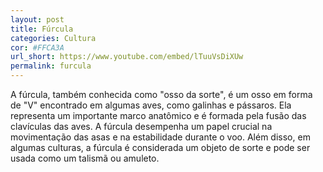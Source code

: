 ```yaml
---
layout: post
title: Fúrcula
categories: Cultura
cor: #FFCA3A
url_short: https://www.youtube.com/embed/lTuuVsDiXUw
permalink: furcula
---
```

A fúrcula, também conhecida como "osso da sorte", é um osso em forma de "V" encontrado em algumas aves, como galinhas e pássaros. Ela representa um importante marco anatômico e é formada pela fusão das clavículas das aves. A fúrcula desempenha um papel crucial na movimentação das asas e na estabilidade durante o voo. Além disso, em algumas culturas, a fúrcula é considerada um objeto de sorte e pode ser usada como um talismã ou amuleto.
